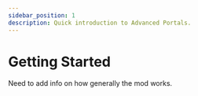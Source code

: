 ```yaml
---
sidebar_position: 1
description: Quick introduction to Advanced Portals.
---
```


# Getting Started

Need to add info on how generally the mod works.
